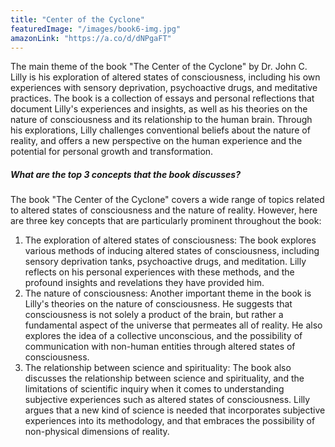 ```yaml
---
title: "Center of the Cyclone"
featuredImage: "/images/book6-img.jpg"
amazonLink: "https://a.co/d/dNPgaFT"
---
```


<!-- Main Theme Details -->

The main theme of the book "The Center of the Cyclone" by Dr. John
C. Lilly is his exploration of altered states of consciousness,
including his own experiences with sensory deprivation, psychoactive
drugs, and meditative practices. The book is a collection of essays
and personal reflections that document Lilly's experiences and
insights, as well as his theories on the nature of consciousness and
its relationship to the human brain. Through his explorations, Lilly
challenges conventional beliefs about the nature of reality, and
offers a new perspective on the human experience and the potential
for personal growth and transformation.

##### What are the top 3 concepts that the book discusses?

The book "The Center of the Cyclone" covers a wide range of topics
related to altered states of consciousness and the nature of
reality. However, here are three key concepts that are particularly
prominent throughout the book:

1. The exploration of altered states of consciousness: The book
   explores various methods of inducing altered states of
   consciousness, including sensory deprivation tanks, psychoactive
   drugs, and meditation. Lilly reflects on his personal experiences
   with these methods, and the profound insights and revelations they
   have provided him.
1. The nature of consciousness: Another important theme in the book
   is Lilly's theories on the nature of consciousness. He suggests
   that consciousness is not solely a product of the brain, but
   rather a fundamental aspect of the universe that permeates all of
   reality. He also explores the idea of a collective unconscious,
   and the possibility of communication with non-human entities
   through altered states of consciousness.
1. The relationship between science and spirituality: The book also
   discusses the relationship between science and spirituality, and
   the limitations of scientific inquiry when it comes to
   understanding subjective experiences such as altered states of
   consciousness. Lilly argues that a new kind of science is needed
   that incorporates subjective experiences into its methodology, and
   that embraces the possibility of non-physical dimensions of
   reality.
